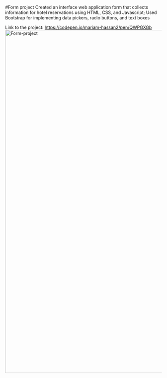 #Form project
Created an interface web application form that collects information for hotel reservations using HTML, CSS, and Javascript;
Used Bootstrap for implementing data pickers, radio buttons, and text boxes

Link to the project: https://codepen.io/mariam-hassan2/pen/QWPGXGb
<img width="1102" alt="Form-project" src="https://github.com/mariam-hassan2/Full-Stack-Web-Development/assets/121635911/730a60f0-7b97-4af4-8599-be453663cb8f">

